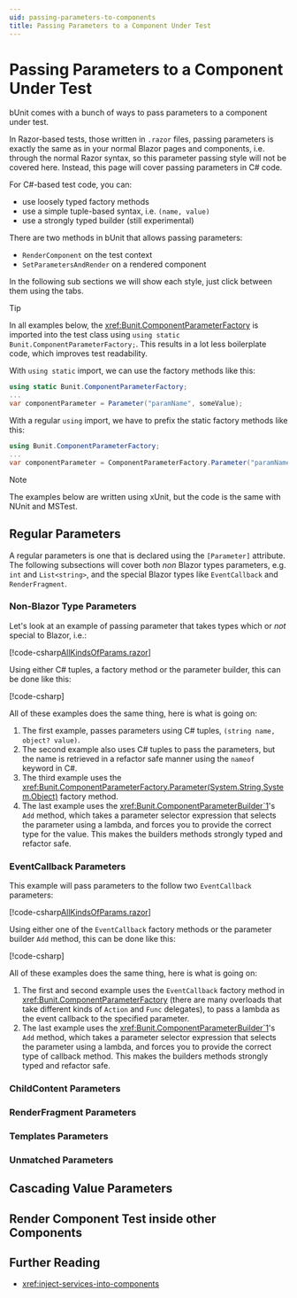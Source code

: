```yaml
---
uid: passing-parameters-to-components
title: Passing Parameters to a Component Under Test
---
```


# Passing Parameters to a Component Under Test

bUnit comes with a bunch of ways to pass parameters to a component under test. 

In Razor-based tests, those written in `.razor` files, passing parameters is exactly the same as in your normal Blazor pages and components, i.e. through the normal Razor syntax, so this parameter passing style will not be covered here. Instead, this page will cover passing parameters in C# code.

For C#-based test code, you can:

- use loosely typed factory methods
- use a simple tuple-based syntax, i.e. `(name, value)`
- use a strongly typed builder (still experimental)

There are two methods in bUnit that allows passing parameters:

- `RenderComponent` on the test context
- `SetParametersAndRender` on a rendered component

In the following sub sections we will show each style, just click between them using the tabs.

> [!TIP]
> In all examples below, the <xref:Bunit.ComponentParameterFactory> is imported into the test class using `using static Bunit.ComponentParameterFactory;`. This results in a lot less boilerplate code, which improves test readability. 
> 
> With `using static` import, we can use the factory methods like this:
> 
> ```csharp
> using static Bunit.ComponentParameterFactory;
> ...
> var componentParameter = Parameter("paramName", someValue);
> ```
> 
> With a regular `using` import, we have to prefix the static factory methods like this:
> 
> ```csharp
> using Bunit.ComponentParameterFactory;
> ...
> var componentParameter = ComponentParameterFactory.Parameter("paramName", someValue);
> ```

> [!NOTE]
> The examples below are written using xUnit, but the code is the same with NUnit and MSTest.

## Regular Parameters

A regular parameters is one that is declared using the `[Parameter]` attribute. The following subsections will
cover both _non_ Blazor types parameters, e.g. `int` and `List<string>`, and the special Blazor types like `EventCallback` and `RenderFragment`.

### Non-Blazor Type Parameters

Let's look at an example of passing parameter that takes types which or _not_ special to Blazor, i.e.:

[!code-csharp[AllKindsOfParams.razor](../../../samples/components/AllKindsOfParams.razor#L3-L7)]

Using either C# tuples, a factory method or the parameter builder, this can be done like this:

[!code-csharp[](../../../samples/tests/xunit/AllKindsOfParamsTest.cs#L17-L39)]

All of these examples does the same thing, here is what is going on:

1. The first example, passes parameters using C# tuples, `(string name, object? value)`.
2. The second example also uses C# tuples to pass the parameters, but the name is retrieved in a refactor safe manner using the `nameof` keyword in C#.
3. The third example uses the <xref:Bunit.ComponentParameterFactory.Parameter(System.String,System.Object)> factory method.
4. The last example uses the <xref:Bunit.ComponentParameterBuilder`1>'s `Add` method, which takes a parameter selector expression that selects the parameter using a lambda, and forces you to provide the correct type for the value. This makes the builders methods strongly typed and refactor safe.

### EventCallback Parameters

This example will pass parameters to the follow two `EventCallback` parameters:

[!code-csharp[AllKindsOfParams.razor](../../../samples/components/AllKindsOfParams.razor#L9-L13)]

Using either one of the `EventCallback` factory methods or the parameter builder `Add` method, this can be done like this:

[!code-csharp[](../../../samples/tests/xunit/AllKindsOfParamsTest.cs#L48-L64)]

All of these examples does the same thing, here is what is going on:

1. The first and second example uses the  `EventCallback` factory method in <xref:Bunit.ComponentParameterFactory> (there are many overloads that take different kinds of `Action` and `Func` delegates), to pass a lambda as the event callback to the specified parameter.
2. The last example uses the <xref:Bunit.ComponentParameterBuilder`1>'s `Add` method, which takes a parameter selector expression that selects the parameter using a lambda, and forces you to provide the correct type of callback method. This makes the builders methods strongly typed and refactor safe.

### ChildContent Parameters

### RenderFragment Parameters

### Templates Parameters

### Unmatched Parameters

## Cascading Value Parameters

## Render Component Test inside other Components

## Further Reading

- <xref:inject-services-into-components>